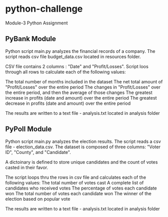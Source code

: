 # python-challenge
Module-3 Python Assignment

PyBank Module
-------------

Python script main.py analyzes the financial records of a company. The script reads csv file budget_data.csv located in resources folder. 

CSV file contains 2 columns : "Date" and "Profit/Losses".
Script loos through all rows to calculate each of the following values:

The total number of months included in the dataset
The net total amount of "Profit/Losses" over the entire period
The changes in "Profit/Losses" over the entire period, and then the average of those changes
The greatest increase in profits (date and amount) over the entire period
The greatest decrease in profits (date and amount) over the entire period

The results are written to a text file - analysis.txt located in analysis folder

PyPoll Module
-------------

Python script main.py analyzes the election results. The script reads a csv file - election_data.csv. The dataset is composed of three columns: "Voter ID", "County", and "Candidate". 

A dictoinary is defined to store unique candidates and the count of votes casted in their favor. 

The script loops thru the rows in csv file and calculates each of the following values:
The total number of votes cast
A complete list of candidates who received votes
The percentage of votes each candidate won
The total number of votes each candidate won
The winner of the election based on popular vote

The results are written to a text file - analysis.txt located in analysis folder
